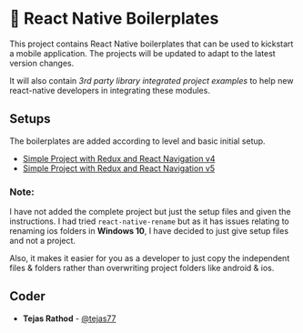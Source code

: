 # 🚀 React Native Boilerplates

This project contains React Native boilerplates that can be used to kickstart a mobile application. The projects will be updated to adapt to the latest version changes.

It will also contain _3rd party library integrated project examples_ to help new react-native developers in integrating these modules.

## Setups

The boilerplates are added according to level and basic initial setup.

- [Simple Project with Redux and React Navigation v4](Simple%20Project%20Boilerplate%20%2B%20Redux%20%2B%20RNv4)
- [Simple Project with Redux and React Navigation v5](Simple%20Project%20Boilerplate%20%2B%20Redux%20%2B%20RNv5)

### Note:

I have not added the complete project but just the setup files and given the instructions. I had tried `react-native-rename` but as it has issues relating to renaming ios folders in **Windows 10**, I have decided to just give setup files and not a project.

Also, it makes it easier for you as a developer to just copy the independent files & folders rather than overwriting project folders like android & ios.

## Coder

- **Tejas Rathod** - [@tejas77](https://github.com/tejas77)
